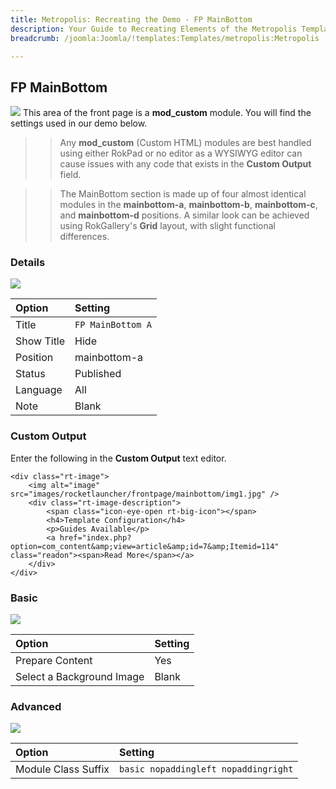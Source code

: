 ```yaml
---
title: Metropolis: Recreating the Demo - FP MainBottom
description: Your Guide to Recreating Elements of the Metropolis Template for Joomla
breadcrumb: /joomla:Joomla/!templates:Templates/metropolis:Metropolis

---
```


FP MainBottom
----
![][demo]
This area of the front page is a **mod_custom** module. You will find the settings used in our demo below.

>> Any **mod_custom** (Custom HTML) modules are best handled using either RokPad or no editor as a WYSIWYG editor can cause issues with any code that exists in the **Custom Output** field.

>> The MainBottom section is made up of four almost identical modules in the **mainbottom-a**, **mainbottom-b**, **mainbottom-c**, and **mainbottom-d** positions. A similar look can be achieved using RokGallery's **Grid** layout, with slight functional differences.

### Details
![][demo2]

| Option     | Setting           |  
| :--------- | :---------------- |  
| Title      | `FP MainBottom A` |  
| Show Title | Hide              |  
| Position   | mainbottom-a      |  
| Status     | Published         |  
| Language   | All               |  
| Note       | Blank             |  

### Custom Output
Enter the following in the **Custom Output** text editor.

~~~
<div class="rt-image">
    <img alt="image" src="images/rocketlauncher/frontpage/mainbottom/img1.jpg" />
    <div class="rt-image-description">
        <span class="icon-eye-open rt-big-icon"></span>
        <h4>Template Configuration</h4>
        <p>Guides Available</p>
        <a href="index.php?option=com_content&amp;view=article&amp;id=7&amp;Itemid=114" class="readon"><span>Read More</span></a>
    </div>
</div>
~~~

### Basic
![][demo3]

| Option                    | Setting |
| :------------------------ | :------ |
| Prepare Content           | Yes     |
| Select a Background Image | Blank   |

### Advanced
![][demo4]

| Option              | Setting                              |  
| :------------------ | :----------------------------------- |  
| Module Class Suffix | `basic nopaddingleft nopaddingright` |  

[demo]: assets/demo_6.jpeg
[demo2]: assets/mainbottom_1.jpeg
[demo3]: assets/mainbottom_2.jpeg
[demo4]: assets/mainbottom_3.jpeg
